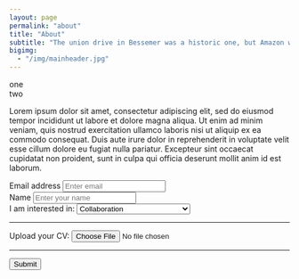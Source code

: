 ```yaml
---
layout: page
permalink: "about"
title: "About"
subtitle: "The union drive in Bessemer was a historic one, but Amazon workers have been organizing for decades, going back to the year 2000"
bigimg:
  - "/img/mainheader.jpg"
---
```


one\
two

Lorem ipsum dolor sit amet, consectetur adipiscing elit, sed do eiusmod tempor incididunt ut labore et dolore magna aliqua. Ut enim ad minim veniam, quis nostrud exercitation ullamco laboris nisi ut aliquip ex ea commodo consequat. Duis aute irure dolor in reprehenderit in voluptate velit esse cillum dolore eu fugiat nulla pariatur. Excepteur sint occaecat cupidatat non proident, sunt in culpa qui officia deserunt mollit anim id est laborum.



<form accept-charset="UTF-8" action="https://getform.io/f/69613665-b8a2-4a8d-a46e-0be42800cbc8" method="POST" enctype="multipart/form-data" target="_blank">
          <div class="form-group">
            <label for="exampleInputEmail1" required="required">Email address</label>
            <input type="email" name="email" class="form-control" id="exampleInputEmail1" aria-describedby="emailHelp" placeholder="Enter email">
          </div>
          <div class="form-group">
            <label for="exampleInputName">Name</label>
            <input type="text" name="name" class="form-control" id="exampleInputName" placeholder="Enter your name" required="required">
          </div>
          <div class="form-group">
            <label for="exampleFormControlSelect1">I am interested in:</label>
            <select class="form-control" id="exampleFormControlSelect1" name="platform" required="required">
              <option>Collaboration</option>
              <option>Learning</option>
              <option>Financial Industry Professional</option>
              <option>Staying up to date</option>
            </select>
          </div>
          <hr>
          <div class="form-group mt-3">
            <label class="mr-2">Upload your CV:</label>
            <input type="file" name="file">
          </div>
          <hr>
          <button type="submit" class="btn btn-primary">Submit</button>
        </form>
